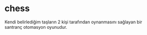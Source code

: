 #  chess
 Kendi belirlediğim taşların 2 kişi tarafından oynanmasını sağlayan bir santranç otomasyon oyunudur.
